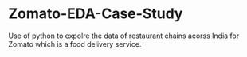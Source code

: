 # Zomato-EDA-Case-Study
Use of python to expolre the data of restaurant chains acorss India for Zomato which is a food delivery service. 
